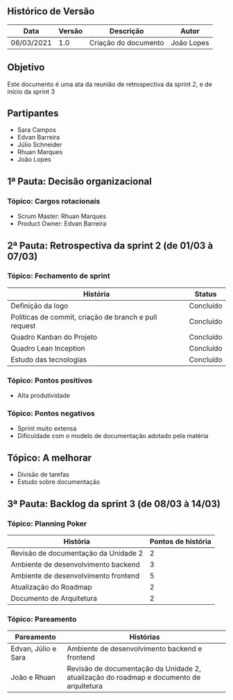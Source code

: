 

## Histórico de Versão

| Data | Versão | Descrição | Autor |
|--------|-----------|---------------|---------|
|06/03/2021 | 1.0 | Criação do documento | João Lopes |

## Objetivo

Este documento é uma ata da reunião de retrospectiva da sprint 2, e de início da sprint 3

## Partipantes

* Sara Campos
* Edvan Barreira
* Júlio Schneider
* Rhuan Marques
* João Lopes

## 1ª Pauta: Decisão organizacional

### Tópico: Cargos rotacionais

* Scrum Master: Rhuan Marques
* Product Owner: Edvan Barreira

## 2ª Pauta: Retrospectiva da sprint 2 (de 01/03 à 07/03)

### Tópico: Fechamento de sprint


| História | Status |
|--|--|
| Definição da logo | Concluído |
| Políticas de commit, criação de branch e pull request | Concluído |
| Quadro Kanban do Projeto | Concluído |
| Quadro Lean Inception | Concluído |
| Estudo das tecnologias | Concluído |

### Tópico: Pontos positivos

* Alta produtividade

### Tópico: Pontos negativos

* Sprint muito extensa
* Dificuldade com o modelo de documentação adotado pela matéria

## Tópico: A melhorar

* Divisão de tarefas
* Estudo sobre documentação

## 3ª Pauta: Backlog da sprint 3 (de 08/03 à 14/03)

### Tópico: Planning Poker

| História | Pontos de história |
|--|--|
| Revisão de documentação da Unidade 2 | 2 |
| Ambiente de desenvolvimento backend  | 3 |
| Ambiente de desenvolvimento frontend | 5 |
| Atualização do Roadmap | 2 |
| Documento de Arquitetura | 2 |


### Tópico: Pareamento

| Pareamento | Histórias |
|--|--|
| Edvan, Júlio e Sara | Ambiente de desenvolvimento backend e frontend |
| João e Rhuan | Revisão de documentação da Unidade 2, atualização do roadmap e documento de arquitetura |